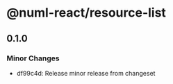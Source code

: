 # @numl-react/resource-list

## 0.1.0
### Minor Changes

- df99c4d: Release minor release from changeset
